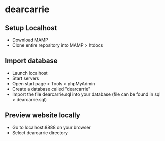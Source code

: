 # dearcarrie
## Setup Localhost
- Download MAMP
- Clone entire repository into MAMP > htdocs

## Import database
- Launch localhost
- Start servers
- Open start page > Tools > phpMyAdmin
- Create a database called "dearcarrie"
- Import the file dearcarrie.sql into your database (file can be found in sql > dearcarrie.sql)

## Preview website locally
- Go to localhost:8888 on your browser
- Select dearcarrie directory

